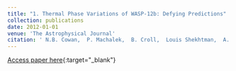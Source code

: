 ```yaml
---
title: "1. Thermal Phase Variations of WASP-12b: Defying Predictions"
collection: publications
date: 2012-01-01
venue: 'The Astrophysical Journal'
citation: ' N.B. Cowan,  P. Machalek,  B. Croll,  Louis Shekhtman,  A. Burrows,  D. Deming,  T. Greene,  J. Hora, &quot;Thermal Phase Variations of WASP-12b: Defying Predictions.&quot; The Astrophysical Journal, 2012.'
---
```

[Access paper here](https://iopscience.iop.org/article/10.1088/0004-637X/747/1/82/meta){:target="_blank"}
